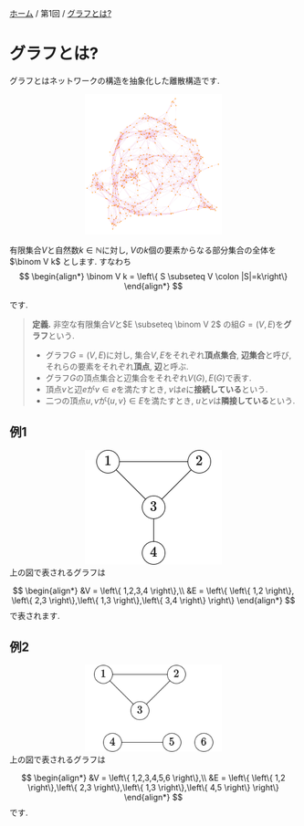 [ホーム](../readme) / 第1回 / [グラフとは?](グラフとは)

# グラフとは?

グラフとはネットワークの構造を抽象化した離散構造です.

<center><img src="../figure/network.png" width="240pt"></img></center>

有限集合$V$と自然数$k\in \mathbb{N}$に対し, $V$の$k$個の要素からなる部分集合の全体を$\binom V k$ とします.
すなわち
$$
  \begin{align*}
    \binom V k = \left\{ S \subseteq V \colon |S|=k\right\}
  \end{align*}
$$

です.

> **定義.**
> 非空な有限集合$V$と$E \subseteq \binom V 2$ の組$G=(V,E)$を**グラフ**という.
> - グラフ$G=(V,E)$に対し, 集合$V,E$をそれぞれ**頂点集合**, **辺集合**と呼び, それらの要素をそれぞれ**頂点**, **辺**と呼ぶ.
> - グラフ$G$の頂点集合と辺集合をそれぞれ$V(G),E(G)$で表す.
> - 頂点$v$と辺$e$が$v\in e$を満たすとき, $v$は$e$に**接続している**という.
> - 二つの頂点$u,v$が$\left\{ u,v \right\} \in E$を満たすとき, $u$と$v$は**隣接している**という.

## 例1
<center><img src="../figure/graph1.drawio.png" width="240pt"></img></center>
上の図で表されるグラフは

$$
  \begin{align*}
    &V = \left\{ 1,2,3,4 \right\},\\
    &E = \left\{ \left\{ 1,2 \right\}, \left\{ 2,3 \right\},\left\{ 1,3 \right\},\left\{ 3,4 \right\} \right\}
  \end{align*}
$$
で表されます.

## 例2
<center><img src="../figure/graph2.drawio.png" width="240pt"></img></center>
上の図で表されるグラフは

$$
  \begin{align*}
    &V = \left\{ 1,2,3,4,5,6 \right\},\\
    &E = \left\{ \left\{ 1,2 \right\},\left\{ 2,3 \right\},\left\{ 1,3 \right\},\left\{ 4,5 \right\} \right\}
  \end{align*}
$$
です.
